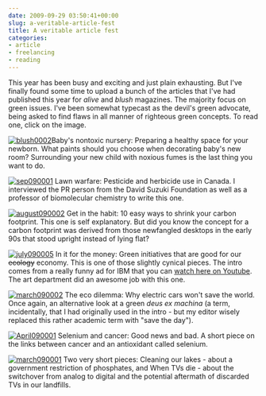 ```yaml
---
date: 2009-09-29 03:50:41+00:00
slug: a-veritable-article-fest
title: A veritable article fest
categories:
- article
- freelancing
- reading
---
```


This year has been busy and exciting and just plain exhausting. But I've finally found some time to upload a bunch of the articles that I've had published this year for _alive_ and _blush_ magazines. The majority focus on green issues. I've been somewhat typecast as the devil's green advocate, being asked to find flaws in all manner of righteous green concepts. To read one, click on the image.

[![blush0002](http://wordbit.freehostia.com/wp-content/uploads/2009/09/blush0002.jpg)](http://wordbit.freehostia.com/scans/blush2.html)Baby's nontoxic nursery: Preparing a healthy space for your newborn. What paints should you choose when decorating baby's new room? Surrounding your new child with noxious fumes is the last thing you want to do. 

[![sep090001](http://wordbit.freehostia.com/wp-content/uploads/2009/09/sep090001.jpg)](http://wordbit.freehostia.com/scans/Sept09.html) Lawn warfare: Pesticide and herbicide use in Canada. I interviewed the PR person from the David Suzuki Foundation as well as a professor of biomolecular chemistry to write this one.

[![august090002](http://wordbit.freehostia.com/wp-content/uploads/2009/09/august090002.jpg)](http://wordbit.freehostia.com/scans/August09.html) Get in the habit: 10 easy ways to shrink your carbon footprint. This one is self explanatory. But did you know the concept for a carbon footprint was derived from those newfangled desktops in the early 90s that stood upright instead of lying flat?

[![july090005](http://wordbit.freehostia.com/wp-content/uploads/2009/09/july090005.jpg)](http://wordbit.freehostia.com/scans/July09.html) In it for the money: Green initiatives that are good for our <strike>ecology</strike> economy. This is one of those slightly cynical pieces. The intro comes from a really funny ad for IBM that you can [watch here on Youtube](http://www.youtube.com/watch?v=VSNFE6eUjfY). The art department did an awesome job with this one.

[![march090002](http://wordbit.freehostia.com/wp-content/uploads/2009/09/march090002.jpg)](http://wordbit.freehostia.com/scans/March09.html) The eco dilemma: Why electric cars won't save the world. Once again, an alternative look at a green _deus ex machina_ (a term, incidentally, that I had originally used in the intro - but my editor wisely replaced this rather academic term with "save the day"). 

[![April090001](http://wordbit.freehostia.com/wp-content/uploads/2009/09/April090001.jpg)](http://wordbit.freehostia.com/scans/April09.html) Selenium and cancer: Good news and bad. A short piece on the links between cancer and an antioxidant called selenium.

[![march090001](http://wordbit.freehostia.com/wp-content/uploads/2009/09/march090001.jpg)](http://wordbit.freehostia.com/scans/09shorts.html) Two very short pieces: Cleaning our lakes - about a government restriction of phosphates, and When TVs die - about the switchover from analog to digital and the potential aftermath of discarded TVs in our landfills.
